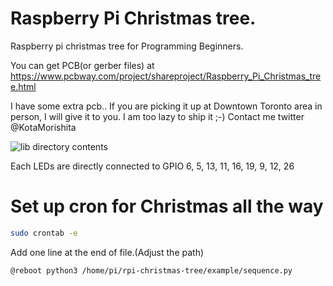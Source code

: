 # Raspberry Pi Christmas tree.
Raspberry pi christmas tree for Programming Beginners.

You can get PCB(or gerber files) at https://www.pcbway.com/project/shareproject/Raspberry_Pi_Christmas_tree.html

I have some extra pcb.. If you are picking it up at Downtown Toronto area in person, I will give it to you. I am too lazy to ship it ;-)
Contact me twitter @KotaMorishita

![lib directory contents](/board.jpg)

Each LEDs are directly connected to GPIO 6, 5, 13, 11, 16, 19, 9, 12, 26

# Set up cron for Christmas all the way
```bash
sudo crontab -e
```

Add one line at the end of file.(Adjust the path)
```bash
@reboot python3 /home/pi/rpi-christmas-tree/example/sequence.py 
```
